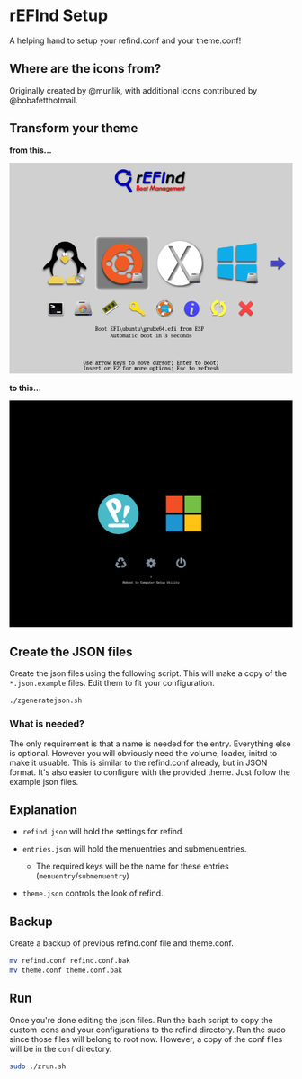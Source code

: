# rEFInd Setup

A helping hand to setup your refind.conf and your theme.conf!

## Where are the icons from?

Originally created by @munlik, with additional icons contributed by
@bobafetthotmail.

## Transform your theme

**from this...**

![default refind theme](./imgs/default_refind.png)

**to this...**

![custom refind theme](./imgs/custom_refind.png)

## Create the JSON files

Create the json files using the following script. This will make a copy of the
`*.json.example` files. Edit them to fit your configuration.

```bash
./zgeneratejson.sh
```

### What is needed?

The only requirement is that a name is needed for the entry. Everything else is
optional. However you will obviously need the volume, loader, initrd to make
it usuable. This is similar to the refind.conf already, but in JSON format. It's
also easier to configure with the provided theme. Just follow the example json
files.

## Explanation

- `refind.json` will hold the settings for refind.

- `entries.json` will hold the menuentries and submenuentries.

  - The required keys will be the name for these entries
    (`menuentry`/`submenuentry`)

- `theme.json` controls the look of refind.

## Backup

Create a backup of previous refind.conf file and theme.conf.

```bash
mv refind.conf refind.conf.bak
mv theme.conf theme.conf.bak
```

## Run

Once you're done editing the json files. Run the bash script to copy the custom
icons and your configurations to the refind directory. Run the sudo since those
files will belong to root now. However, a copy of the conf files will be in the
`conf` directory.

```bash
sudo ./zrun.sh
```
